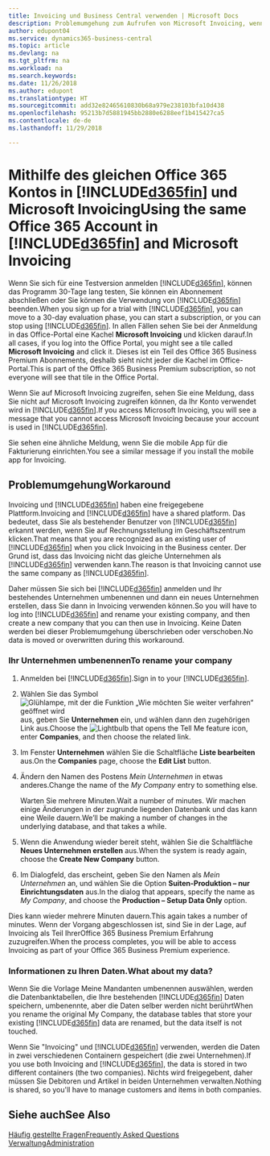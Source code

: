 ```yaml
---
title: Invoicing und Business Central verwenden | Microsoft Docs
description: Problemumgehung zum Aufrufen von Microsoft Invoicing, wenn Sie sich auf Dynamics 365 Business Central
author: edupont04
ms.service: dynamics365-business-central
ms.topic: article
ms.devlang: na
ms.tgt_pltfrm: na
ms.workload: na
ms.search.keywords: 
ms.date: 11/26/2018
ms.author: edupont
ms.translationtype: HT
ms.sourcegitcommit: add32e82465610830b68a979e238103bfa10d438
ms.openlocfilehash: 95213b7d5881945bb2880e6288eef1b415427ca5
ms.contentlocale: de-de
ms.lasthandoff: 11/29/2018

---
```

# <a name="using-the-same-office-365-account-in-included365finincludesd365finlongmdmd-and-microsoft-invoicing"></a><span data-ttu-id="8b5aa-103">Mithilfe des gleichen Office 365 Kontos in [!INCLUDE[d365fin](includes/d365fin_long_md.md)] und Microsoft Invoicing</span><span class="sxs-lookup"><span data-stu-id="8b5aa-103">Using the same Office 365 Account in [!INCLUDE[d365fin](includes/d365fin_long_md.md)] and Microsoft Invoicing</span></span>
<span data-ttu-id="8b5aa-104">Wenn Sie sich für eine Testversion anmelden [!INCLUDE[d365fin](includes/d365fin_md.md)], können das Programm 30-Tage lang testen, Sie können ein Abonnement abschließen oder Sie können die Verwendung von [!INCLUDE[d365fin](includes/d365fin_md.md)] beenden.</span><span class="sxs-lookup"><span data-stu-id="8b5aa-104">When you sign up for a trial with [!INCLUDE[d365fin](includes/d365fin_md.md)], you can move to a 30-day evaluation phase, you can start a subscription, or you can stop using [!INCLUDE[d365fin](includes/d365fin_md.md)].</span></span> <span data-ttu-id="8b5aa-105">In allen Fällen sehen Sie bei der Anmeldung in das Office-Portal eine Kachel **Microsoft Invoicing** und klicken darauf.</span><span class="sxs-lookup"><span data-stu-id="8b5aa-105">In all cases, if you log into the Office Portal, you might see a tile called **Microsoft Invoicing** and click it.</span></span> <span data-ttu-id="8b5aa-106">Dieses ist ein Teil des Office 365 Business Premium Abonnements, deshalb sieht nicht jeder die Kachel im Office-Portal.</span><span class="sxs-lookup"><span data-stu-id="8b5aa-106">This is part of the Office 365 Business Premium subscription, so not everyone will see that tile in the Office Portal.</span></span>  

<span data-ttu-id="8b5aa-107">Wenn Sie auf Microsoft Invoicing zugreifen, sehen Sie eine Meldung, dass Sie nicht auf Microsoft Invoicing zugreifen können, da Ihr Konto verwendet wird in [!INCLUDE[d365fin](includes/d365fin_md.md)].</span><span class="sxs-lookup"><span data-stu-id="8b5aa-107">If you access Microsoft Invoicing, you will see a message that you cannot access Microsoft Invoicing because your account is used in [!INCLUDE[d365fin](includes/d365fin_md.md)].</span></span>  

<span data-ttu-id="8b5aa-108">Sie sehen eine ähnliche Meldung, wenn Sie die mobile App für die Fakturierung einrichten.</span><span class="sxs-lookup"><span data-stu-id="8b5aa-108">You see a similar message if you install the mobile app for Invoicing.</span></span>  

## <a name="workaround"></a><span data-ttu-id="8b5aa-109">Problemumgehung</span><span class="sxs-lookup"><span data-stu-id="8b5aa-109">Workaround</span></span>
<span data-ttu-id="8b5aa-110">Invoicing und [!INCLUDE[d365fin](includes/d365fin_md.md)] haben eine freigegebene Plattform.</span><span class="sxs-lookup"><span data-stu-id="8b5aa-110">Invoicing and [!INCLUDE[d365fin](includes/d365fin_md.md)] have a shared platform.</span></span> <span data-ttu-id="8b5aa-111">Das bedeutet, dass Sie als bestehender Benutzer von [!INCLUDE[d365fin](includes/d365fin_md.md)] erkannt werden, wenn Sie auf Rechnungsstellung im Geschäftszentrum klicken.</span><span class="sxs-lookup"><span data-stu-id="8b5aa-111">That means that you are recognized as an existing user of [!INCLUDE[d365fin](includes/d365fin_md.md)] when you click Invoicing in the Business center.</span></span> <span data-ttu-id="8b5aa-112">Der Grund ist, dass das Invoicing nicht das gleiche Unternehmen als [!INCLUDE[d365fin](includes/d365fin_md.md)] verwenden kann.</span><span class="sxs-lookup"><span data-stu-id="8b5aa-112">The reason is that Invoicing cannot use the same company as [!INCLUDE[d365fin](includes/d365fin_md.md)].</span></span>  

<span data-ttu-id="8b5aa-113">Daher müssen Sie sich bei [!INCLUDE[d365fin](includes/d365fin_md.md)] anmelden und Ihr bestehendes Unternehmen umbenennen und dann ein neues Unternehmen erstellen, dass Sie dann in Invoicing verwenden können.</span><span class="sxs-lookup"><span data-stu-id="8b5aa-113">So you will have to log into [!INCLUDE[d365fin](includes/d365fin_md.md)] and rename your existing company, and then create a new company that you can then use in Invoicing.</span></span> <span data-ttu-id="8b5aa-114">Keine Daten werden bei dieser Problemumgehung überschrieben oder verschoben.</span><span class="sxs-lookup"><span data-stu-id="8b5aa-114">No data is moved or overwritten during this workaround.</span></span>

### <a name="to-rename-your-company"></a><span data-ttu-id="8b5aa-115">Ihr Unternehmen umbenennen</span><span class="sxs-lookup"><span data-stu-id="8b5aa-115">To rename your company</span></span>
1.  <span data-ttu-id="8b5aa-116">Anmelden bei [!INCLUDE[d365fin](includes/d365fin_md.md)].</span><span class="sxs-lookup"><span data-stu-id="8b5aa-116">Sign in to your [!INCLUDE[d365fin](includes/d365fin_md.md)].</span></span>  
2.  <span data-ttu-id="8b5aa-117">Wählen Sie das Symbol ![Glühlampe, mit der die Funktion „Wie möchten Sie weiter verfahren“ geöffnet wird](media/ui-search/search_small.png "Wie möchten Sie weiter verfahren?") aus, geben Sie **Unternehmen** ein, und wählen dann den zugehörigen Link aus.</span><span class="sxs-lookup"><span data-stu-id="8b5aa-117">Choose the ![Lightbulb that opens the Tell Me feature](media/ui-search/search_small.png "Tell me what you want to do") icon, enter **Companies**, and then choose the related link.</span></span>  
3.  <span data-ttu-id="8b5aa-118">Im Fenster **Unternehmen** wählen Sie die Schaltfläche **Liste bearbeiten** aus.</span><span class="sxs-lookup"><span data-stu-id="8b5aa-118">On the **Companies** page, choose the **Edit List** button.</span></span>  
4.  <span data-ttu-id="8b5aa-119">Ändern den Namen des Postens *Mein Unternehmen* in etwas anderes.</span><span class="sxs-lookup"><span data-stu-id="8b5aa-119">Change the name of the *My Company* entry to something else.</span></span>  

    <span data-ttu-id="8b5aa-120">Warten Sie mehrere Minuten.</span><span class="sxs-lookup"><span data-stu-id="8b5aa-120">Wait a number of minutes.</span></span> <span data-ttu-id="8b5aa-121">Wir machen einige Änderungen in der zugrunde liegenden Datenbank und das kann eine Weile dauern.</span><span class="sxs-lookup"><span data-stu-id="8b5aa-121">We’ll be making a number of changes in the underlying database, and that takes a while.</span></span>
5.  <span data-ttu-id="8b5aa-122">Wenn die Anwendung wieder bereit steht, wählen Sie die Schaltfläche **Neues Unternehmen erstellen** aus.</span><span class="sxs-lookup"><span data-stu-id="8b5aa-122">When the system is ready again, choose the **Create New Company** button.</span></span>  
6.  <span data-ttu-id="8b5aa-123">Im Dialogfeld, das erscheint, geben Sie den Namen als *Mein Unternehmen* an, und wählen Sie die Option **Suiten-Produktion – nur Einrichtungsdaten** aus.</span><span class="sxs-lookup"><span data-stu-id="8b5aa-123">In the dialog that appears, specify the name as *My Company*, and choose the **Production – Setup Data Only** option.</span></span>  

<span data-ttu-id="8b5aa-124">Dies kann wieder mehrere Minuten dauern.</span><span class="sxs-lookup"><span data-stu-id="8b5aa-124">This again takes a number of minutes.</span></span> <span data-ttu-id="8b5aa-125">Wenn der Vorgang abgeschlossen ist, sind Sie in der Lage, auf Invoicing als Teil IhrerOffice 365 Business Premium Erfahrung zuzugreifen.</span><span class="sxs-lookup"><span data-stu-id="8b5aa-125">When the process completes, you will be able to access Invoicing as part of your Office 365 Business Premium experience.</span></span>  

### <a name="what-about-my-data"></a><span data-ttu-id="8b5aa-126">Informationen zu Ihren Daten.</span><span class="sxs-lookup"><span data-stu-id="8b5aa-126">What about my data?</span></span>
<span data-ttu-id="8b5aa-127">Wenn Sie die Vorlage Meine Mandanten umbenennen auswählen, werden die Datenbanktabellen, die Ihre bestehenden [!INCLUDE[d365fin](includes/d365fin_md.md)] Daten speichern, umbenennte, aber die Daten selber werden nicht berührt</span><span class="sxs-lookup"><span data-stu-id="8b5aa-127">When you rename the original My Company, the database tables that store your existing [!INCLUDE[d365fin](includes/d365fin_md.md)] data are renamed, but the data itself is not touched.</span></span>  

<span data-ttu-id="8b5aa-128">Wenn Sie "Invoicing" und [!INCLUDE[d365fin](includes/d365fin_md.md)] verwenden, werden die Daten in zwei verschiedenen Containern gespeichert (die zwei Unternehmen).</span><span class="sxs-lookup"><span data-stu-id="8b5aa-128">If you use both Invoicing and [!INCLUDE[d365fin](includes/d365fin_md.md)], the data is stored in two different containers (the two companies).</span></span> <span data-ttu-id="8b5aa-129">Nichts wird freigegebent, daher müssen Sie Debitoren und Artikel in beiden Unternehmen verwalten.</span><span class="sxs-lookup"><span data-stu-id="8b5aa-129">Nothing is shared, so you'll have to manage customers and items in both companies.</span></span>  

## <a name="see-also"></a><span data-ttu-id="8b5aa-130">Siehe auch</span><span class="sxs-lookup"><span data-stu-id="8b5aa-130">See Also</span></span>
[<span data-ttu-id="8b5aa-131">Häufig gestellte Fragen</span><span class="sxs-lookup"><span data-stu-id="8b5aa-131">Frequently Asked Questions</span></span>](across-faq.md)  
[<span data-ttu-id="8b5aa-132">Verwaltung</span><span class="sxs-lookup"><span data-stu-id="8b5aa-132">Administration</span></span>](admin-setup-and-administration.md)  


